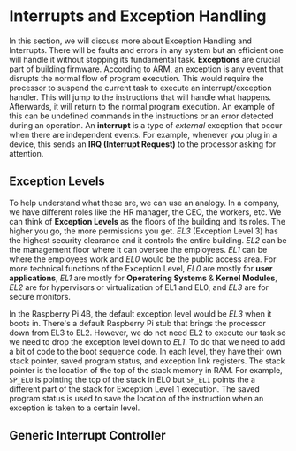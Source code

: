 # Interrupts and Exception Handling
In this section, we will discuss more about Exception Handling and Interrupts. There will be faults and errors in any system but an efficient one will handle it without stopping its fundamental task. **Exceptions** are crucial part of building firmware. According to ARM, an exception is any event that disrupts the normal flow of program execution. This would require the processor to suspend the current task to execute an interrupt/exception handler. This will jump to the instructions that will handle what happens. Afterwards, it will return to the normal program execution. An example of this can be undefined commands in the instructions or an error detected during an operation.  An **interrupt** is a type of *external* exception that occur when there are independent events. For example, whenever you plug in a device, this sends an **IRQ (Interrupt Request)** to the processor asking for attention.

## Exception Levels
To help understand what these are, we can use an analogy. In a company, we have different roles like the HR manager, the CEO, the workers, etc. We can think of **Exception Levels** as the floors of the building and its roles. The higher you go, the more permissions you get. *EL3* (Exception Level 3) has the highest security clearance and it controls the entire building. *EL2* can be the management floor where it can oversee the employees. *EL1* can be where the employees work and *EL0* would be the public access area. For more technical functions of the Exception Level, *EL0* are mostly for **user applications**, *EL1* are mostly for **Operatering Systems** & **Kernel Modules**, *EL2* are for hypervisors or virtualization of EL1 and EL0, and *EL3* are for secure monitors.

In the Raspberry Pi 4B, the default exception level would be *EL3* when it boots in. There's a default Raspberry Pi stub that brings the processor down from EL3 to EL2. However, we do not need EL2 to execute our task so we need to drop the exception level down to *EL1*. To do that we need to add a bit of code to the boot sequence code. In each level, they have their own stack pointer, saved program status, and exception link registers. The stack pointer is the location of the top of the stack memory in RAM. For example, `SP_EL0` is pointing the top of the stack in EL0 but `SP_EL1` points the a different part of the stack for Exception Level 1 execution. The saved program status is used to save the location of the instruction when an exception is taken to a certain level.

## Generic Interrupt Controller
